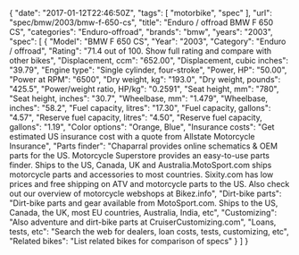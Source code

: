 {
    "date": "2017-01-12T22:46:50Z",
    "tags": [
        "motorbike",
        "spec"
    ],
    "url": "spec\/bmw\/2003\/bmw-f-650-cs",
    "title": "Enduro \/ offroad BMW F 650 CS",
    "categories": "Enduro-offroad",
    "brands": "bmw",
    "years": "2003",
    "spec": [
        {
            "Model": "BMW F 650 CS",
            "Year": "2003",
            "Category": "Enduro \/ offroad",
            "Rating": "71.4 out of 100. Show full rating and compare with other bikes",
            "Displacement, ccm": "652.00",
            "Displacement, cubic inches": "39.79",
            "Engine type": "Single cylinder, four-stroke",
            "Power, HP": "50.00",
            "Power at RPM": "6500",
            "Dry weight, kg": "193.0",
            "Dry weight, pounds": "425.5",
            "Power\/weight ratio, HP\/kg": "0.2591",
            "Seat height, mm": "780",
            "Seat height, inches": "30.7",
            "Wheelbase, mm": "1.479",
            "Wheelbase, inches": "58.2",
            "Fuel capacity, litres": "17.30",
            "Fuel capacity, gallons": "4.57",
            "Reserve fuel capacity, litres": "4.50",
            "Reserve fuel capacity, gallons": "1.19",
            "Color options": "Orange, Blue",
            "Insurance costs": "Get estimated US insurance cost with a quote from Allstate Motorcycle Insurance",
            "Parts finder": "Chaparral provides online schematics & OEM parts for the US.   Motorcycle Superstore provides an easy-to-use parts finder. Ships to the US, Canada, UK and Australia.MotoSport.com ships motorcycle parts and accessories to most countries.    Sixity.com has low prices and free shipping on ATV and motorcycle parts to the US. Also check out our overview of motorcycle webshops at Bikez.info",
            "Dirt-bike parts": "Dirt-bike parts and gear available from MotoSport.com. Ships to the US, Canada, the UK, most EU countries, Australia, India, etc",
            "Customizing": "Also adventure and dirt-bike parts at CruiserCustomizing.com",
            "Loans, tests, etc": "Search the web for dealers, loan costs, tests, customizing, etc",
            "Related bikes": "List related bikes for comparison of specs"
        }
    ]
}